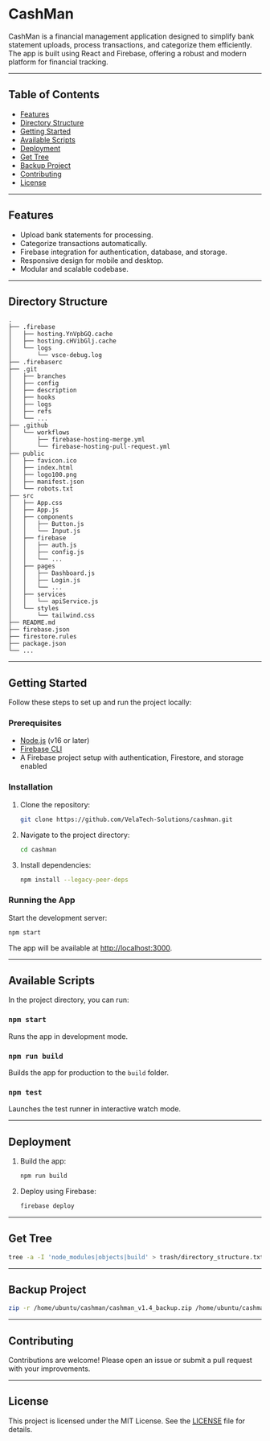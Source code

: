 # CashMan

CashMan is a financial management application designed to simplify bank statement uploads, process transactions, and categorize them efficiently. The app is built using React and Firebase, offering a robust and modern platform for financial tracking.

---

## Table of Contents

- [Features](#features)
- [Directory Structure](#directory-structure)
- [Getting Started](#getting-started)
- [Available Scripts](#available-scripts)
- [Deployment](#deployment)
- [Get Tree](#get-tree)
- [Backup Project](#backup-project)
- [Contributing](#contributing)
- [License](#license)

---

## Features

- Upload bank statements for processing.
- Categorize transactions automatically.
- Firebase integration for authentication, database, and storage.
- Responsive design for mobile and desktop.
- Modular and scalable codebase.

---

## Directory Structure

```plaintext
.
├── .firebase
│   ├── hosting.YnVpbGQ.cache
│   ├── hosting.cHVibGlj.cache
│   └── logs
│       └── vsce-debug.log
├── .firebaserc
├── .git
│   ├── branches
│   ├── config
│   ├── description
│   ├── hooks
│   ├── logs
│   ├── refs
│   └── ...
├── .github
│   └── workflows
│       ├── firebase-hosting-merge.yml
│       └── firebase-hosting-pull-request.yml
├── public
│   ├── favicon.ico
│   ├── index.html
│   ├── logo100.png
│   ├── manifest.json
│   └── robots.txt
├── src
│   ├── App.css
│   ├── App.js
│   ├── components
│   │   ├── Button.js
│   │   └── Input.js
│   ├── firebase
│   │   ├── auth.js
│   │   ├── config.js
│   │   └── ...
│   ├── pages
│   │   ├── Dashboard.js
│   │   ├── Login.js
│   │   └── ...
│   ├── services
│   │   └── apiService.js
│   └── styles
│       └── tailwind.css
├── README.md
├── firebase.json
├── firestore.rules
├── package.json
└── ...
```

---

## Getting Started

Follow these steps to set up and run the project locally:

### Prerequisites

- [Node.js](https://nodejs.org/) (v16 or later)
- [Firebase CLI](https://firebase.google.com/docs/cli/)
- A Firebase project setup with authentication, Firestore, and storage enabled

### Installation

1. Clone the repository:
   ```bash
   git clone https://github.com/VelaTech-Solutions/cashman.git
   ```
2. Navigate to the project directory:
   ```bash
   cd cashman
   ```
3. Install dependencies:
   ```bash
   npm install --legacy-peer-deps
   ```

### Running the App

Start the development server:
```bash
npm start
```
The app will be available at [http://localhost:3000](http://localhost:3000).

---

## Available Scripts

In the project directory, you can run:

### `npm start`

Runs the app in development mode.

### `npm run build`

Builds the app for production to the `build` folder.

### `npm test`

Launches the test runner in interactive watch mode.

---

## Deployment

1. Build the app:
   ```bash
   npm run build
   ```
2. Deploy using Firebase:
   ```bash
   firebase deploy
   ```

---

## Get Tree 

```bash
tree -a -I 'node_modules|objects|build' > trash/directory_structure.txt
```
---

## Backup Project
```bash
zip -r /home/ubuntu/cashman/cashman_v1.4_backup.zip /home/ubuntu/cashman
```
---

## Contributing

Contributions are welcome! Please open an issue or submit a pull request with your improvements.

---

## License

This project is licensed under the MIT License. See the [LICENSE](./LICENSE) file for details.
